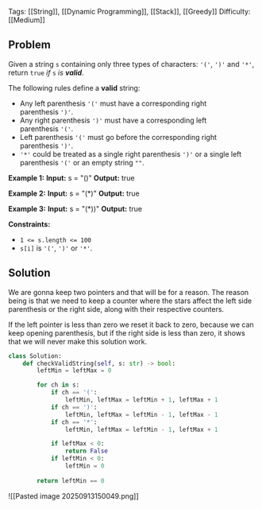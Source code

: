 Tags: [[String]], [[Dynamic Programming]], [[Stack]], [[Greedy]]
Difficulty: [[Medium]]
## Problem
Given a string `s` containing only three types of characters: `'('`, `')'` and `'*'`, return `true` _if_ `s` _is **valid**_.

The following rules define a **valid** string:

- Any left parenthesis `'('` must have a corresponding right parenthesis `')'`.
- Any right parenthesis `')'` must have a corresponding left parenthesis `'('`.
- Left parenthesis `'('` must go before the corresponding right parenthesis `')'`.
- `'*'` could be treated as a single right parenthesis `')'` or a single left parenthesis `'('` or an empty string `""`.

**Example 1:**
**Input:** s = "()"
**Output:** true

**Example 2:**
**Input:** s = "(*)"
**Output:** true

**Example 3:**
**Input:** s = "(*))"
**Output:** true

**Constraints:**
- `1 <= s.length <= 100`
- `s[i]` is `'('`, `')'` or `'*'`.

## Solution
We are gonna keep two pointers and that will be for a reason. The reason being is that we need to keep a counter where the stars affect the left side parenthesis or the right side, along with their respective counters.

If the left pointer is less than zero we reset it back to zero, because we can keep opening parenthesis, but if the right side is less than zero, it shows that we will never make this solution work.

```python
class Solution:
    def checkValidString(self, s: str) -> bool:
        leftMin = leftMax = 0

        for ch in s:
            if ch == '(':
                leftMin, leftMax = leftMin + 1, leftMax + 1
            if ch == ')':
                leftMin, leftMax = leftMin - 1, leftMax - 1
            if ch == '*':
                leftMin, leftMax = leftMin - 1, leftMax + 1

            if leftMax < 0:
                return False
            if leftMin < 0:
                leftMin = 0
        
        return leftMin == 0
```

![[Pasted image 20250913150049.png]]

